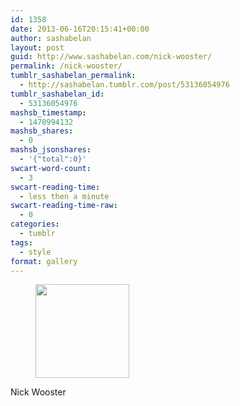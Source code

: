 ```yaml
---
id: 1358
date: 2013-06-16T20:15:41+00:00
author: sashabelan
layout: post
guid: http://www.sashabelan.com/nick-wooster/
permalink: /nick-wooster/
tumblr_sashabelan_permalink:
  - http://sashabelan.tumblr.com/post/53136054976
tumblr_sashabelan_id:
  - 53136054976
mashsb_timestamp:
  - 1470994132
mashsb_shares:
  - 0
mashsb_jsonshares:
  - '{"total":0}'
swcart-word-count:
  - 3
swcart-reading-time:
  - less then a minute
swcart-reading-time-raw:
  - 0
categories:
  - tumblr
tags:
  - style
format: gallery
---
```

<div id='gallery-469' class='gallery galleryid-1358 gallery-columns-3 gallery-size-thumbnail'>
  <figure class='gallery-item'> 
  
  <div class='gallery-icon portrait'>
    <a href='http://www.sashabelan.ru/nick-wooster/attachment/1359/'><img width="150" height="150" src="http://www.sashabelan.ru/wp-content/uploads/2013/06/tumblr_moi5m5dOA41qarj97o1_500-150x150.jpg" class="attachment-thumbnail size-thumbnail" alt="" /></a>
  </div></figure>
</div>

Nick Wooster